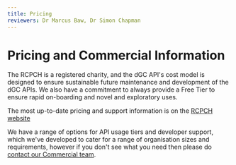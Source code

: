 ```yaml
---
title: Pricing
reviewers: Dr Marcus Baw, Dr Simon Chapman
---
```


# Pricing and Commercial Information

The RCPCH is a registered charity, and the dGC API's cost model is designed to ensure sustainable future maintenance and development of the dGC APIs. We also have a commitment to always provide a Free Tier to ensure rapid on-boarding and novel and exploratory uses.

The most up-to-date pricing and support information is on the [RCPCH website](https://www.rcpch.ac.uk/resources/growth-charts/digital/about#subscriptions-and-pricing)

We have a range of options for API usage tiers and developer support, which we've developed to cater for a range of organisation sizes and requirements, however if you don't see what you need then please do [contact our Commercial team](../about/contact.md#commercial).